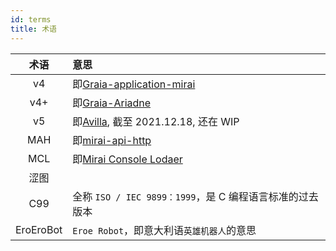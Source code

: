```yaml
---
id: terms
title: 术语
---
```


|术语|意思|
|:--:|:--|
|v4|即[Graia-application-mirai](https://pypi.org/project/graia-application-mirai/)|
|v4+|即[Graia-Ariadne](https://pypi.org/project/graia-ariadne/)|
|v5|即[Avilla](https://pypi.org/project/avilla-core/), 截至 2021.12.18, 还在 WIP|
|MAH|即[mirai-api-http](https://github.com/project-mirai/mirai-api-http)|
|MCL|即[Mirai Console Lodaer](https://github.com/iTXTech/mirai-console-loader)|
|涩图|<div style="background-color:var(--c-text);border-radius:3px;width:200px;height:1.3em"></div>|
|C99|全称 `ISO / IEC 9899：1999`，是 C 编程语言标准的过去版本|
|EroEroBot|`Eroe Robot`，即意大利语`英雄机器人`的意思|
